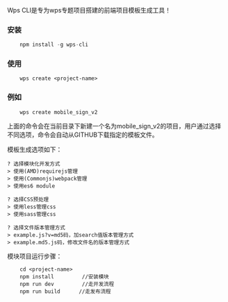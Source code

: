 Wps CLI是专为wps专题项目搭建的前端项目模板生成工具！


### 安装

``` javascript
    npm install -g wps-cli
```

### 使用

```
    wps create <project-name>
```

### 例如

```
    wps create mobile_sign_v2
```
上面的命令会在当前目录下新建一个名为mobile_sign_v2的项目，用户通过选择不同选项，命令会自动从GITHUB下载指定的模板文件。

模板生成选项如下：

    ? 选择模块化开发方式
    > 使用(AMD)requirejs管理
    > 使用(Commonjs)webpack管理
    > 使用es6 module

    ? 选择CSS预处理
    > 使用less管理css
    > 使用sass管理css

    ? 选择文件版本管理方式
    > example.js?v=md5码，加search值版本管理方式
    > example.md5.js码，修改文件名的版本管理方式

模块项目运行步骤：

```
    cd <project-name>
    npm install         //安装模块
    npm run dev         //走开发流程
    npm run build      //走发布流程
```
